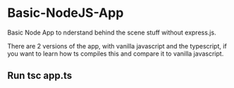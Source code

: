 # Basic-NodeJS-App
Basic Node App to nderstand behind the scene stuff without express.js. 

There are 2 versions of the app, with vanilla javascript and the typescript, if you want to learn how ts compiles this and compare it to vanilla javascript. <br/>
## Run tsc app.ts
